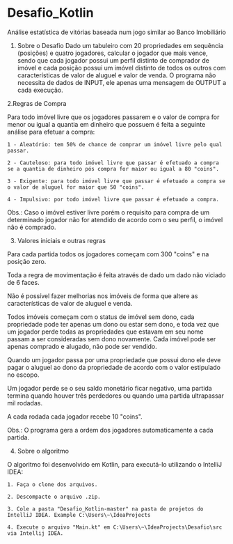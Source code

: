 # Desafio_Kotlin


Análise estatística de vitórias baseada num jogo similar ao Banco Imobiliário

 

1. Sobre o Desafio
 Dado um tabuleiro com 20 propriedades em sequência (posições) e quatro jogadores, calcular o jogador que mais vence, sendo que cada jogador possui um perfil distinto de comprador de imóvel e cada posição possui um imóvel distinto de todos os outros com características de valor de aluguel e valor de venda. 
 O programa não necessita de dados de INPUT, ele apenas uma mensagem de OUTPUT a cada execução.
 
 

2.Regras de Compra
 
Para todo imóvel livre que os jogadores passarem e o valor de compra for menor ou igual a quantia em dinheiro que possuem é feita a seguinte análise para efetuar a compra:
  
	1 - Aleatório: tem 50% de chance de comprar um imóvel livre pelo qual passar.
  
	2 - Cauteloso: para todo imóvel livre que passar é efetuado a compra se a quantia de dinheiro pós compra for maior ou igual a 80 "coins".
  
	3 - Exigente: para todo imóvel livre que passar é efetuado a compra se o valor de aluguel for maior que 50 "coins".
  
	4 - Impulsivo: por todo imóvel livre que passar é efetuado a compra.
  	
Obs.: Caso o imóvel estiver livre porém o requisito para compra de um determinado jogador não for atendido de acordo com o seu perfil, o imóvel não é comprado. 

 

3. Valores iniciais e outras regras
  
Para cada partida todos os jogadores começam com 300 "coins" e na posição zero.
  
Toda a regra de movimentação é feita através de dado um dado não viciado de 6 faces.
  
Não é possível fazer melhorias nos imóveis de forma que altere as características de valor de aluguel e venda.
  
Todos imóveis começam com o status de imóvel sem dono, cada propriedade pode ter apenas um dono ou estar sem dono, e toda vez que um jogador perde todas as propriedades que estavam em seu nome passam a ser consideradas sem dono novamente. 
Cada imóvel pode ser apenas comprado e alugado, não pode ser vendido.
  
Quando um jogador passa por uma propriedade que possui dono ele deve pagar o aluguel ao dono da propriedade de acordo com o valor estipulado no escopo.
  
Um jogador perde se o seu saldo monetário ficar negativo, uma partida termina quando houver três perdedores ou quando uma partida ultrapassar mil rodadas.
  
A cada rodada cada jogador recebe 10 "coins".
  
Obs.: O programa gera a ordem dos jogadores automaticamente a cada partida.
  
 

4. Sobre o algoritmo
  
O algoritmo foi desenvolvido em Kotlin, para executá-lo utilizando o IntelliJ IDEA:
  
	1. Faça o clone dos arquivos.
  
	2. Descompacte o arquivo .zip.
  
	3. Cole a pasta "Desafio_Kotlin-master" na pasta de projetos do IntelliJ IDEA. Example C:\Users\~\IdeaProjects
  
	4. Execute o arquivo "Main.kt" em C:\Users\~\IdeaProjects\Desafio\src via Intellij IDEA.
